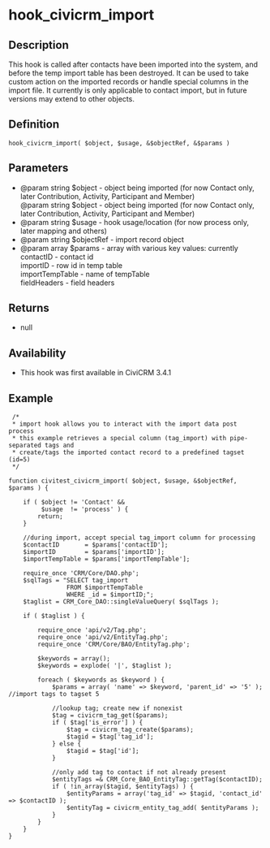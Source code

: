 # hook_civicrm_import

## Description

This hook is called after contacts have been imported into the system,
and before the temp import table has been destroyed. It can be used to
take custom action on the imported records or handle special columns in
the import file. It currently is only applicable to contact import, but
in future versions may extend to other objects.

## Definition

    hook_civicrm_import( $object, $usage, &$objectRef, &$params )

## Parameters

-   @param string  $object     - object being imported (for now Contact
    only, later Contribution, Activity, Participant and Member)\
     @param string  $object     - object being imported (for now
    Contact only, later Contribution, Activity, Participant and Member)
-   @param string  $usage      - hook usage/location (for now process
    only, later mapping and others)
-   @param string  $objectRef  - import record object
-   @param array   $params     - array with various key values:
    currently\
                              contactID       - contact id\
                              importID        - row id in temp table\
                              importTempTable - name of tempTable\
                              fieldHeaders    - field headers

## Returns

-   null

## Availability

-   This hook was first available in CiviCRM 3.4.1

## Example

     /*
     * import hook allows you to interact with the import data post process
     * this example retrieves a special column (tag_import) with pipe-separated tags and
     * create/tags the imported contact record to a predefined tagset (id=5)
     */

    function civitest_civicrm_import( $object, $usage, &$objectRef, $params ) {

        if ( $object != 'Contact' &&
             $usage  != 'process' ) {
            return;
        }

        //during import, accept special tag_import column for processing
        $contactID       = $params['contactID'];
        $importID        = $params['importID'];
        $importTempTable = $params['importTempTable'];

        require_once 'CRM/Core/DAO.php';
        $sqlTags = "SELECT tag_import
                    FROM $importTempTable
                    WHERE _id = $importID;";
        $taglist = CRM_Core_DAO::singleValueQuery( $sqlTags );

        if ( $taglist ) {

            require_once 'api/v2/Tag.php';
            require_once 'api/v2/EntityTag.php';
            require_once 'CRM/Core/BAO/EntityTag.php';

            $keywords = array();
            $keywords = explode( '|', $taglist );

            foreach ( $keywords as $keyword ) {
                $params = array( 'name' => $keyword, 'parent_id' => '5' ); //import tags to tagset 5

                //lookup tag; create new if nonexist
                $tag = civicrm_tag_get($params);
                if ( $tag['is_error'] ) {
                    $tag = civicrm_tag_create($params);
                    $tagid = $tag['tag_id'];
                } else {
                    $tagid = $tag['id'];
                }

                //only add tag to contact if not already present
                $entityTags =& CRM_Core_BAO_EntityTag::getTag($contactID);
                if ( !in_array($tagid, $entityTags) ) {
                    $entityParams = array('tag_id' => $tagid, 'contact_id' => $contactID );
                    $entityTag = civicrm_entity_tag_add( $entityParams );
                }
            }
        }
    }